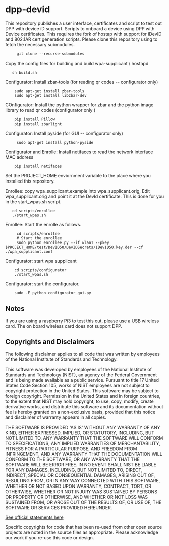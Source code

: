 # dpp-devid

This repository publishes a user interface, certificates and script to test out DPP with device iD support.
Scripts to onboard a device using DPP with Device certificates. This requires the fork of hostap with support for iDevID and 802.1AR cert generation scripts. 
Please clone this repository using to fetch the necessary submodules.

         git clone --recurse-submodules

Copy the config files for building and build wpa-supplicant / hostapd
   
       sh build.sh

Configurator: Install zbar-tools (for reading qr codes -- configurator only)

        sudo apt-get install zbar-tools
        sudo apt-get install libzbar-dev

COnfigurator: Install the python wrapper for zbar and the python image library to read qr codes (configurator only )

        pip install Pillow
        pip install zbarlight

Configurator: Install pyside (for GUI -- configurator only)

         sudo apt-get install python-pyside

Configurator and Enrolle: Install netifaces to read the network interface MAC address

        pip install netifaces

Set the PROJECT_HOME enviornment variable to the place where you installed this repository.

Enrollee: copy wpa_supplicant.example into wpa_supplicant.orig, Edit wpa_supplicant.orig 
and point it at the DevId certificate.  This is done for you in the start_wpas.sh script.

       cd scripts/enrollee 
       ./start_wpas.sh

Enrollee: Start the enrolle as follows. 

         cd scripts/enrollee 
         # Start the enrollee
         sudo python enrollee.py --if wlan1 --pkey $PROJECT_HOME/test/DevID50/DevIDSecrets/IDevID50.key.der --cf ./wpa_supplicant.conf

Configurator: start wpa supplicant

        cd scripts/configurator
        ./start_wpas.sh

Configurator:  start the configurator.
         
        sudo -E python configurator_gui.py





## Notes ##

If you are using a raspberry Pi3 to test this out, please use a USB wireless card. The on board wireless 
card does not support DPP.


## Copyrights and Disclaimers ##

The following disclaimer applies to all code that was written by employees
of the National Institute of Standards and Technology.

This software was developed by employees of the National Institute of
Standards and Technology (NIST), an agency of the Federal Government
and is being made available as a public service. Pursuant to title 17
United States Code Section 105, works of NIST employees are not subject
to copyright protection in the United States.  This software may be
subject to foreign copyright.  Permission in the United States and in
foreign countries, to the extent that NIST may hold copyright, to use,
copy, modify, create derivative works, and distribute this software
and its documentation without fee is hereby granted on a non-exclusive
basis, provided that this notice and disclaimer of warranty appears in
all copies.

THE SOFTWARE IS PROVIDED 'AS IS' WITHOUT ANY WARRANTY OF ANY KIND,
EITHER EXPRESSED, IMPLIED, OR STATUTORY, INCLUDING, BUT NOT LIMITED
TO, ANY WARRANTY THAT THE SOFTWARE WILL CONFORM TO SPECIFICATIONS, ANY
IMPLIED WARRANTIES OF MERCHANTABILITY, FITNESS FOR A PARTICULAR PURPOSE,
AND FREEDOM FROM INFRINGEMENT, AND ANY WARRANTY THAT THE DOCUMENTATION
WILL CONFORM TO THE SOFTWARE, OR ANY WARRANTY THAT THE SOFTWARE WILL
BE ERROR FREE.  IN NO EVENT SHALL NIST BE LIABLE FOR ANY DAMAGES,
INCLUDING, BUT NOT LIMITED TO, DIRECT, INDIRECT, SPECIAL OR CONSEQUENTIAL
DAMAGES, ARISING OUT OF, RESULTING FROM, OR IN ANY WAY CONNECTED WITH
THIS SOFTWARE, WHETHER OR NOT BASED UPON WARRANTY, CONTRACT, TORT, OR
OTHERWISE, WHETHER OR NOT INJURY WAS SUSTAINED BY PERSONS OR PROPERTY
OR OTHERWISE, AND WHETHER OR NOT LOSS WAS SUSTAINED FROM, OR AROSE OUT
OF THE RESULTS OF, OR USE OF, THE SOFTWARE OR SERVICES PROVIDED HEREUNDER.

[See official statements here](https://www.nist.gov/director/copyright-fair-use-and-licensing-statements-srd-data-and-software)


Specific copyrights for code that has been re-used from other open 
source projects are noted in the source files as appropriate.
Please acknowledge our work if you re-use this code or design.

